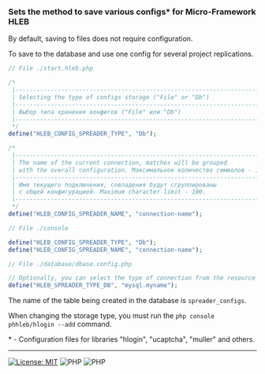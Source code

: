 ### Sets the method to save various configs* for Micro-Framework HLEB

By default, saving to files does not require configuration.

To save to the database and use one config for several project replications.
```php
// File ./start.hleb.php

/*
 |-----------------------------------------------------------------------------
 | Selecting the type of configs storage ("File" or "Db")
 |-----------------------------------------------------------------------------
 | Выбор типа хранения конфигов ("File" или "Db")
 |-----------------------------------------------------------------------------
 */
define("HLEB_CONFIG_SPREADER_TYPE", "Db");

/*
 |-----------------------------------------------------------------------------
 | The name of the current connection, matches will be grouped
 | with the overall configuration. Максимальное количество символов - 100.
 |-----------------------------------------------------------------------------
 | Имя текущего подключения, совпадения будут сгруппированы
 | с общей конфигурацией. Maximum character limit - 100.
 |-----------------------------------------------------------------------------
 */
define("HLEB_CONFIG_SPREADER_NAME", "connection-name");
```
```php
// File ./console

define("HLEB_CONFIG_SPREADER_TYPE", "Db");
define("HLEB_CONFIG_SPREADER_NAME", "connection-name");

```
```php
// File ./database/dbase.config.php

// Optionally, you can select the type of connection from the resource /database/dbase.config.php
define("HLEB_SPREADER_TYPE_DB", "mysql.myname");

```
The name of the table being created in the database is `spreader_configs`.

When changing the storage type, you must run the `php console phhleb/hlogin --add` command.


\* - Сonfiguration files for libraries "hlogin", "ucaptcha", "muller" and others.

------------------------------

[![License: MIT](https://img.shields.io/badge/License-MIT%20(Free)-brightgreen.svg)](https://github.com/phphleb/draft/blob/main/LICENSE) ![PHP](https://img.shields.io/badge/PHP-^7.4.0-blue) ![PHP](https://img.shields.io/badge/PHP-8-blue) 

